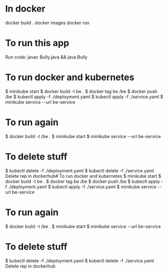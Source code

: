 # In docker

docker build .
docker images
docker run <ImageId>

# To run this app

Run code: javac Bully.java && java Bully

# To run docker and kubernetes

$ minikube start
$ docker build -t be .
$ docker tag be <dockerID>/be
$ docker push <dockerID>/be
$ kubectl apply -f ./deployment.yaml
$ kubectl apply -f ./service.yaml
$ minikube service --url be-service

# To run again

$ docker build -t <dockerID>/be .
$ minikube start
$ minikube service --url be-service

# To delete stuff

$ kubectl delete -f ./deployment.yaml
$ kubectl delete -f ./service.yaml
Delete rep in dockerhub# To run docker and kubernetes
$ minikube start
$ docker build -t be .
$ docker tag be <dockerID>/be
$ docker push <dockerID>/be
$ kubectl apply -f ./deployment.yaml
$ kubectl apply -f ./service.yaml
$ minikube service --url be-service

# To run again

$ docker build -t <dockerID>/be .
$ minikube start
$ minikube service --url be-service

# To delete stuff

$ kubectl delete -f ./deployment.yaml
$ kubectl delete -f ./service.yaml
Delete rep in dockerhub
